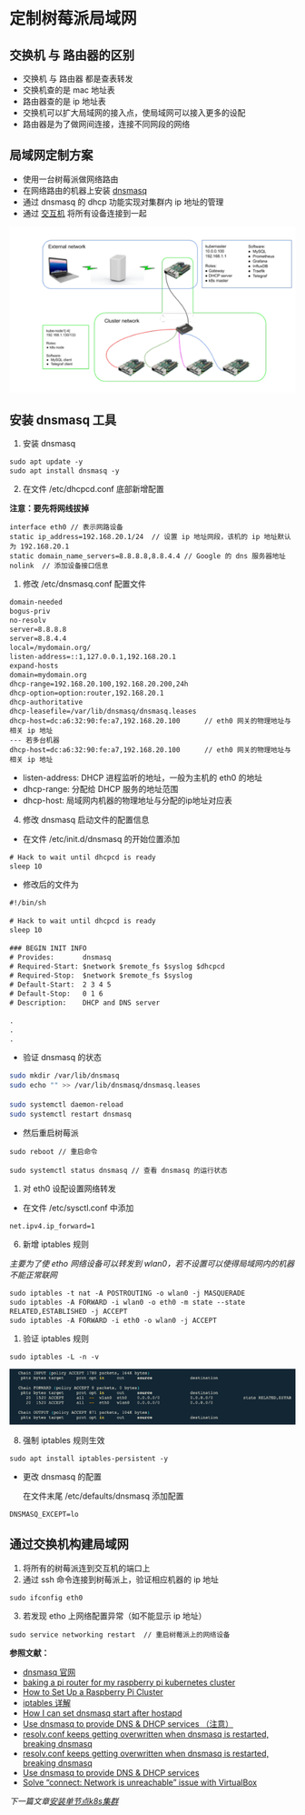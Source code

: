 # 定制树莓派局域网

## 交换机 与 路由器的区别
- 交换机 与 路由器 都是查表转发
- 交换机查的是 mac 地址表
- 路由器查的是 ip 地址表
- 交换机可以扩大局域网的接入点，使局域网可以接入更多的设配
- 路由器是为了做网间连接，连接不同网段的网络

## 局域网定制方案
- 使用一台树莓派做网络路由
- 在网络路由的机器上安装 [dnsmasq](http://www.thekelleys.org.uk/dnsmasq/doc.html)
- 通过 dnsmasq 的 dhcp 功能实现对集群内 ip 地址的管理
- 通过 [交互机](https://mobile.yangkeduo.com/goods1.html?_wvx=10&refer_share_uid=3759258175&share_uin=4NE5WHRENQIZJUZ3DYITSBWBU4_GEXDA&page_from=101&_wv=41729&refer_share_channel=copy_link&refer_share_id=FWmFukwl4SIDbElm1iYWXu1VhtUUva7t&share_uid=3759258175&pxq_secret_key=KCLFJJTXUCID3BZPU72BRUMIUTXH4K3ZW3YHGCTHCMYOF4HHFRNA&goods_id=134037932714) 将所有设备连接到一起


![局域网定制图](/shot_screen/dhcp.png)

## 安装 dnsmasq 工具

1. 安装 dnsmasq
   
```
sudo apt update -y
sudo apt install dnsmasq -y
```

2. 在文件 /etc/dhcpcd.conf 底部新增配置

**注意：要先将网线拔掉**

```
interface eth0 // 表示网路设备
static ip_address=192.168.20.1/24  // 设置 ip 地址网段，该机的 ip 地址默认为 192.168.20.1
static domain_name_servers=8.8.8.8,8.8.4.4 // Google 的 dns 服务器地址
nolink  // 添加设备接口信息
```

1. 修改 /etc/dnsmasq.conf 配置文件

```
domain-needed
bogus-priv
no-resolv
server=8.8.8.8
server=8.8.4.4
local=/mydomain.org/
listen-address=::1,127.0.0.1,192.168.20.1
expand-hosts
domain=mydomain.org
dhcp-range=192.168.20.100,192.168.20.200,24h
dhcp-option=option:router,192.168.20.1
dhcp-authoritative
dhcp-leasefile=/var/lib/dnsmasq/dnsmasq.leases
dhcp-host=dc:a6:32:90:fe:a7,192.168.20.100      // eth0 网关的物理地址与相关 ip 地址
--- 若多台机器
dhcp-host=dc:a6:32:90:fe:a7,192.168.20.100      // eth0 网关的物理地址与相关 ip 地址
```

- listen-address: DHCP 进程监听的地址，一般为主机的 eth0 的地址
- dhcp-range: 分配给 DHCP 服务的地址范围
- dhcp-host: 局域网内机器的物理地址与分配的ip地址对应表


4. 修改 dnsmasq 启动文件的配置信息

- 在文件 /etc/init.d/dnsmasq 的开始位置添加

```
# Hack to wait until dhcpcd is ready
sleep 10
```

- 修改后的文件为

```
#!/bin/sh

# Hack to wait until dhcpcd is ready
sleep 10

### BEGIN INIT INFO
# Provides:       dnsmasq
# Required-Start: $network $remote_fs $syslog $dhcpcd
# Required-Stop:  $network $remote_fs $syslog
# Default-Start:  2 3 4 5
# Default-Stop:   0 1 6
# Description:    DHCP and DNS server

.
.
.
```

- 验证 dnsmasq 的状态

```bash
sudo mkdir /var/lib/dnsmasq
sudo echo "" >> /var/lib/dnsmasq/dnsmasq.leases

sudo systemctl daemon-reload
sudo systemctl restart dnsmasq
```

- 然后重启树莓派

```
sudo reboot // 重启命令

sudo systemctl status dnsmasq // 查看 dnsmasq 的运行状态
```

1. 对 eth0 设配设置网络转发

- 在文件 /etc/sysctl.conf 中添加
```
net.ipv4.ip_forward=1
```

6. 新增 iptables 规则

*主要为了使 etho 网络设备可以转发到 wlan0，若不设置可以使得局域网内的机器不能正常联网*
```
sudo iptables -t nat -A POSTROUTING -o wlan0 -j MASQUERADE
sudo iptables -A FORWARD -i wlan0 -o eth0 -m state --state RELATED,ESTABLISHED -j ACCEPT
sudo iptables -A FORWARD -i eth0 -o wlan0 -j ACCEPT
```

1. 验证 iptables 规则

```
sudo iptables -L -n -v
```

![iptables 规则](/shot_screen/iptables.png)

8. 强制 iptables 规则生效

```
sudo apt install iptables-persistent -y 
```

- 更改 dnsmasq 的配置

  在文件末尾 /etc/defaults/dnsmasq 添加配置

```
DNSMASQ_EXCEPT=lo
```

## 通过交换机构建局域网

1. 将所有的树莓派连到交互机的端口上
2. 通过 ssh 命令连接到树莓派上，验证相应机器的 ip 地址

```
sudo ifconfig eth0
```
3. 若发现 etho 上网络配置异常（如不能显示 ip 地址）

```
sudo service networking restart  // 重启树莓派上的网络设备
```




**参照文献：**
- [dnsmasq 官网 ](http://www.thekelleys.org.uk/dnsmasq/doc.html)
- [baking a pi router for my raspberry pi kubernetes cluster](https://downey.io/blog/create-raspberry-pi-3-router-dhcp-server/)
- [How to Set Up a Raspberry Pi Cluster](https://medium.com/better-programming/how-to-set-up-a-raspberry-pi-cluster-ff484a1c6be9)
- [iptables 详解](https://www.zsythink.net/archives/1199)
- [How I can set dnsmasq start after hostapd](https://www.raspberrypi.org/forums/viewtopic.php?t=215235)
- [Use dnsmasq to provide DNS & DHCP services （注意）](https://fedoramagazine.org/dnsmasq-provide-dns-dhcp-services/)
- [resolv.conf keeps getting overwritten when dnsmasq is restarted, breaking dnsmasq](https://superuser.com/questions/894513/resolv-conf-keeps-getting-overwritten-when-dnsmasq-is-restarted-breaking-dnsmas)
- [resolv.conf keeps getting overwritten when dnsmasq is restarted, breaking dnsmasq](https://superuser.com/questions/894513/resolv-conf-keeps-getting-overwritten-when-dnsmasq-is-restarted-breaking-dnsmas)
- [Use dnsmasq to provide DNS & DHCP services](https://fedoramagazine.org/dnsmasq-provide-dns-dhcp-services/)
- [Solve “connect: Network is unreachable” issue with VirtualBox](https://authmane512.medium.com/solve-connect-network-is-unreachable-issue-with-virtualbox-1f32f3cb5ade)



*下一篇文章[安装单节点k8s集群](/docs/04-安装单节点k8s集群.md)*
